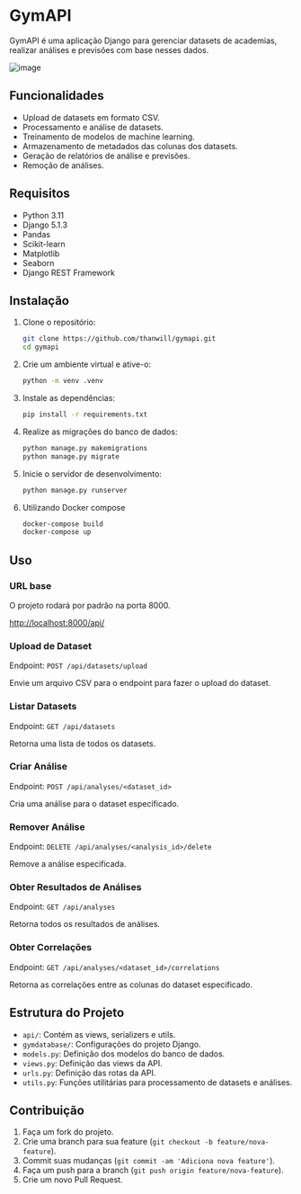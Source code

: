 # GymAPI

GymAPI é uma aplicação Django para gerenciar datasets de academias, realizar análises e previsões com base nesses dados.

![image](https://github.com/user-attachments/assets/b3861b2b-5d9e-4328-9af7-32ffa0b2da3a)


## Funcionalidades

- Upload de datasets em formato CSV.
- Processamento e análise de datasets.
- Treinamento de modelos de machine learning.
- Armazenamento de metadados das colunas dos datasets.
- Geração de relatórios de análise e previsões.
- Remoção de análises.

## Requisitos

- Python 3.11
- Django 5.1.3
- Pandas
- Scikit-learn
- Matplotlib
- Seaborn
- Django REST Framework

## Instalação

1. Clone o repositório:

   ```sh
   git clone https://github.com/thanwill/gymapi.git
   cd gymapi
   ```

2. Crie um ambiente virtual e ative-o:

   ```sh
   python -m venv .venv   
   ```

3. Instale as dependências:

   ```sh
   pip install -r requirements.txt
   ```

4. Realize as migrações do banco de dados:

   ```sh
   python manage.py makemigrations
   python manage.py migrate
   ```

5. Inicie o servidor de desenvolvimento:

   ```sh
   python manage.py runserver
   ```

6. Utilizando Docker compose

   ```sh
   docker-compose build
   docker-compose up
   ```

## Uso

### URL base

O projeto rodará por padrão na porta 8000.

<http://localhost:8000/api/>

### Upload de Dataset

Endpoint: `POST /api/datasets/upload`

Envie um arquivo CSV para o endpoint para fazer o upload do dataset.

### Listar Datasets

Endpoint: `GET /api/datasets`

Retorna uma lista de todos os datasets.

### Criar Análise

Endpoint: `POST /api/analyses/<dataset_id>`

Cria uma análise para o dataset especificado.

### Remover Análise

Endpoint: `DELETE /api/analyses/<analysis_id>/delete`

Remove a análise especificada.

### Obter Resultados de Análises

Endpoint: `GET /api/analyses`

Retorna todos os resultados de análises.

### Obter Correlações

Endpoint: `GET /api/analyses/<dataset_id>/correlations`

Retorna as correlações entre as colunas do dataset especificado.

## Estrutura do Projeto

- `api/`: Contém as views, serializers e utils.
- `gymdatabase/`: Configurações do projeto Django.
- `models.py`: Definição dos modelos do banco de dados.
- `views.py`: Definição das views da API.
- `urls.py`: Definição das rotas da API.
- `utils.py`: Funções utilitárias para processamento de datasets e análises.

## Contribuição

1. Faça um fork do projeto.
2. Crie uma branch para sua feature (`git checkout -b feature/nova-feature`).
3. Commit suas mudanças (`git commit -am 'Adiciona nova feature'`).
4. Faça um push para a branch (`git push origin feature/nova-feature`).
5. Crie um novo Pull Request.
